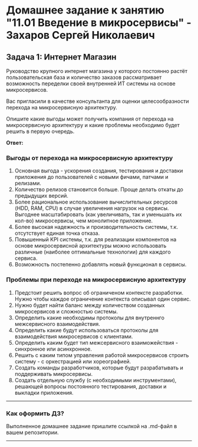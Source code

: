 # Домашнее задание к занятию "11.01 Введение в микросервисы" - Захаров Сергей Николаевич

## Задача 1: Интернет Магазин

Руководство крупного интернет магазина у которого постоянно растёт пользовательская база и количество заказов рассматривает возможность переделки своей внутренней ИТ системы на основе микросервисов. 

Вас пригласили в качестве консультанта для оценки целесообразности перехода на микросервисную архитектуру. 

Опишите какие выгоды может получить компания от перехода на микросервисную архитектуру и какие проблемы необходимо будет решить в первую очередь.

**Ответ:**
### Выгоды от перехода на микросервисную архитектуру

1. Основная выгода - ускорения создания, тестирования и доставки приложения до пользователей с новыми фичами, патчами и релизами. 
2. Количество релизов становится больше. Проще делать откаты до предыдущих версий.
3. Более рациональное использование вычислительных ресурсов (HDD, RAM, CPU) в случае увеличения нагрузок на сервисы. Выгоднее масштабировать (как увеличивать, так и уменьшать их кол-во) микросервисы, чем монолитное приложение. 
4. Более высокая надежность и производительность системы, т.к. отсутствует единая точка отказа.
5. Повышенный  KPI системы, т.к. для реализации компонентов на основе микросервисной архитектуры можно использовать различные (наиболее оптимальные технологии) для каждого сервиса.
6. Возможность постепенно добавлять новый функционал в сервисы.

### Проблемы при переходе на микросервисную архитектуру

1. Предстоит решить вопрос об ограниченом контексте разработки. Нужно чтобы каждое ограничение контекста описывал один сервис.
2. Нужно будет найти баланс между количеством созданных микросервисов и сложностью системы.
3. Определить какие необходимы протоколы для внутреннго межсервисного взаимодействия.
4. Определить какие будут использоваться протоколы для взаимодействия микросервисов с клиентами.
5. Определить каким будет тип межсервисного взаиможействия - синхронное или асинхронное.
6. Решить с каким типом управления работой микросервисов строить систему - с оркестрацией или хореографией.
7. Создать команды разработчиков, которые будут разрабатывать и поддерживать микросервисы. 
8. Создать отдельную службу (с необходимыми инструментами), решающей вопросы постоянного тестирования, доставки и выкладки приложения.


---

### Как оформить ДЗ?

Выполненное домашнее задание пришлите ссылкой на .md-файл в вашем репозитории.

---
